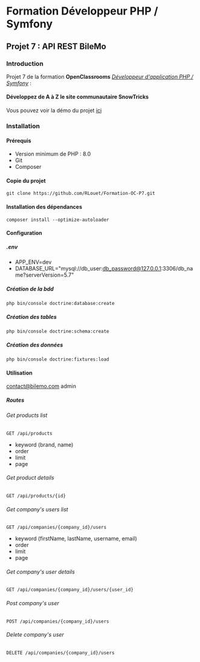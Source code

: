 # Formation Développeur PHP / Symfony
## Projet 7 : API REST BileMo

### Introduction
Projet 7 de la formation **OpenClassrooms** [*Développeur d'application PHP / Symfony*](https://openclassrooms.com/fr/paths/59-developpeur-dapplication-php-symfony) :

#### Développez de A à Z le site communautaire SnowTricks

Vous pouvez voir la démo du projet [ici](https://snowtricks.romainlouet.fr/)

### Installation

#### Prérequis
*   Version minimum de PHP : 8.0
*   Git
*   Composer

#### Copie du projet
`git clone https://github.com/RLouet/Formation-OC-P7.git`

#### Installation des dépendances
`composer install --optimize-autoloader`

#### Configuration
##### .env
*   APP_ENV=dev
*   DATABASE_URL="mysql://db_user:db_password@127.0.0.1:3306/db_name?serverVersion=5.7"
##### Création de la bdd
    php bin/console doctrine:database:create
##### Création des tables
    php bin/console doctrine:schema:create
##### Création des données
    php bin/console doctrine:fixtures:load
#### Utilisation
contact@bilemo.com
admin
##### Routes
###### Get products list
    GET /api/products
* keyword (brand, name)
* order
* limit
* page
###### Get product details
    GET /api/products/{id}
###### Get company's users list
    GET /api/companies/{company_id}/users
* keyword (firstName, lastName, username, email)
* order
* limit
* page
###### Get company's user details
    GET /api/companies/{company_id}/users/{user_id}
###### Post company's user
    POST /api/companies/{company_id}/users
###### Delete company's user
    DELETE /api/companies/{company_id}/users

